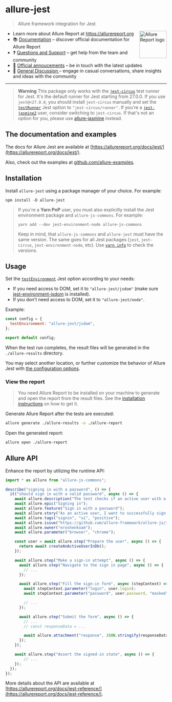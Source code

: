# allure-jest

> Allure framework integration for Jest

[<img src="https://allurereport.org/public/img/allure-report.svg" height="85px" alt="Allure Report logo" align="right" />](https://allurereport.org "Allure Report")

- Learn more about Allure Report at https://allurereport.org
- 📚 [Documentation](https://allurereport.org/docs/) – discover official documentation for Allure Report
- ❓ [Questions and Support](https://github.com/orgs/allure-framework/discussions/categories/questions-support) – get help from the team and community
- 📢 [Official annoucements](https://github.com/orgs/allure-framework/discussions/categories/announcements) – be in touch with the latest updates
- 💬 [General Discussion ](https://github.com/orgs/allure-framework/discussions/categories/general-discussion) – engage in casual conversations, share insights and ideas with the community

---

> **Warning**
> This package only works with the [`jest-circus`](https://www.npmjs.com/package/jest-circus) test runner for Jest. It's the default runner for Jest starting from 27.0.0. If you use `jest@<27.0.0`, you should install `jest-circus` manually and set the [`testRunner`](https://jestjs.io/docs/configuration#testrunner-string) Jest option to `"jest-circus/runner"`.
> If you're a [`jest-jasmine2`](https://www.npmjs.com/package/jest-jasmine2) user, consider switching to `jest-circus`. If that's not an option for you, please use [allure-jasmine](https://allurereport.org/docs/jasmine/) instead.

## The documentation and examples

The docs for Allure Jest are available at [https://allurereport.org/docs/jest/](https://allurereport.org/docs/jest/).

Also, check out the examples at [github.com/allure-examples](https://github.com/orgs/allure-examples/repositories?q=visibility%3Apublic+archived%3Afalse+topic%3Aexample+topic%3Ajest).

## Installation

Install `allure-jest` using a package manager of your choice. For example:

```shell
npm install -D allure-jest
```

> If you're a **Yarn PnP** user, you must also explicitly install the Jest environment package and `allure-js-commons`. For example:
> ```shell
> yarn add --dev jest-environment-node allure-js-commons
> ```
> Keep in mind, that `allure-js-commons` and `allure-jest` must have the same version. The same goes for all Jest packages (`jest`, `jest-circus`, `jest-environment-node`, etc). Use [`yarn info`](https://yarnpkg.com/cli/info) to check the versions.

## Usage

Set the [`testEnvironment`](https://jestjs.io/docs/configuration#testenvironment-string) Jest option according to your needs:

  - If you need access to DOM, set it to `"allure-jest/jsdom"` (make sure [jest-environment-jsdom](https://www.npmjs.com/package/jest-environment-jsdom) is installed).
  - If you don't need access to DOM, set it to `"allure-jest/node"`.

Example:

```js
const config = {
  testEnvironment: "allure-jest/jsdom",
};

export default config;
```

When the test run completes, the result files will be generated in the `./allure-results` directory.

You may select another location, or further customize the behavior of Allure Jest with [the configuration options](https://allurereport.org/docs/jest-configuration/).

### View the report

> You need Allure Report to be installed on your machine to generate and open the report from the result files. See the [installation instructions](https://allurereport.org/docs/install/) on how to get it.

Generate Allure Report after the tests are executed:

```bash
allure generate ./allure-results -o ./allure-report
```

Open the generated report:

```bash
allure open ./allure-report
```

## Allure API

Enhance the report by utilizing the runtime API:

```js
import * as allure from "allure-js-commons";

describe("signing in with a password", () => {
  it("should sign in with a valid password", async () => {
    await allure.description("The test checks if an active user with a valid password can sign in to the app.");
    await allure.epic("Signing in");
    await allure.feature("Sign in with a password");
    await allure.story("As an active user, I want to successfully sign in using a valid password");
    await allure.tags("signin", "ui", "positive");
    await allure.issue("https://github.com/allure-framework/allure-js/issues/4", "ISSUE-4");
    await allure.owner("eroshenkoam");
    await allure.parameter("browser", "chrome");

    const user = await allure.step("Prepare the user", async () => {
      return await createAnActiveUserInDb();
    });

    await allure.step("Make a sign-in attempt", async () => {
      await allure.step("Navigate to the sign in page", async () => {
        // ...
      });

      await allure.step("Fill the sign-in form", async (stepContext) => {
        await stepContext.parameter("login", user.login);
        await stepContext.parameter("password", user.password, "masked");

        // ...
      });

      await allure.step("Submit the form", async () => {
        // ...
        // const responseData = ...

        await allure.attachment("response", JSON.stringify(responseData), { contentType: "application/json" });
      });
    });

    await allure.step("Assert the signed-in state", async () => {
        // ...
    });
  });
});
```

More details about the API are available at [https://allurereport.org/docs/jest-reference/](https://allurereport.org/docs/jest-reference/).
